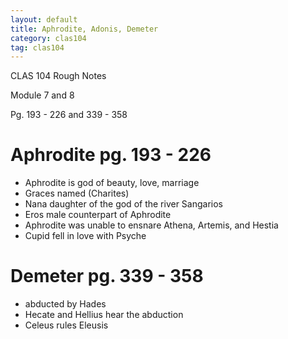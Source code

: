 ```yaml
---
layout: default
title: Aphrodite, Adonis, Demeter
category: clas104
tag: clas104
---
```


CLAS 104 Rough Notes

Module 7 and 8

Pg. 193 - 226 and 339 - 358

# Aphrodite pg. 193 - 226

- Aphrodite is god of beauty, love, marriage
- Graces named (Charites)
- Nana daughter of the god of the river Sangarios
- Eros male counterpart of Aphrodite
- Aphrodite was unable to ensnare Athena, Artemis, and Hestia
- Cupid fell in love with Psyche


# Demeter pg. 339 - 358

- abducted by Hades
- Hecate and Hellius hear the abduction
- Celeus rules Eleusis
